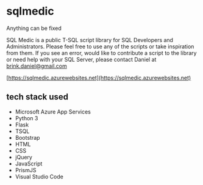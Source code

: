 # sqlmedic
Anything can be fixed

SQL Medic is a public T-SQL script library for SQL Developers and Administrators. Please feel free to use any of the scripts or take inspiration from them. If you see an error, would like to contribute a script to the library or need help with your SQL Server, please contact Daniel at brink.daniel@gmail.com


[https://sqlmedic.azurewebsites.net](https://sqlmedic.azurewebsites.net)

			
## tech stack used
* Microsoft Azure App Services
* Python 3
* Flask
* TSQL
* Bootstrap
* HTML
* CSS
* jQuery
* JavaScript
* PrismJS
* Visual Studio Code
